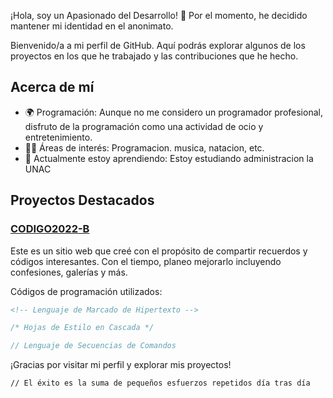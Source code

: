 ¡Hola, soy un Apasionado del Desarrollo! 👋
Por el momento, he decidido mantener mi identidad en el anonimato.

Bienvenido/a a mi perfil de GitHub. Aquí podrás explorar algunos de los proyectos en los que he trabajado y las contribuciones que he hecho.

## Acerca de mí

- 🌍 Programación: Aunque no me considero un programador profesional, disfruto de la programación como una actividad de ocio y entretenimiento.
- 👨‍💻 Áreas de interés: Programacion. musica, natacion, etc.
- 🌱 Actualmente estoy aprendiendo: Estoy estudiando administracion la UNAC

## Proyectos Destacados

### [CODIGO2022-B](https://codigo2022-b.github.io/FCA/)
Este es un sitio web que creé con el propósito de compartir recuerdos y códigos interesantes. Con el tiempo, planeo mejorarlo incluyendo confesiones, galerías y más.

Códigos de programación utilizados:

```html
<!-- Lenguaje de Marcado de Hipertexto -->
```

```css
/* Hojas de Estilo en Cascada */
```

```javascript
// Lenguaje de Secuencias de Comandos
```

¡Gracias por visitar mi perfil y explorar mis proyectos!
```
// El éxito es la suma de pequeños esfuerzos repetidos día tras día
```

